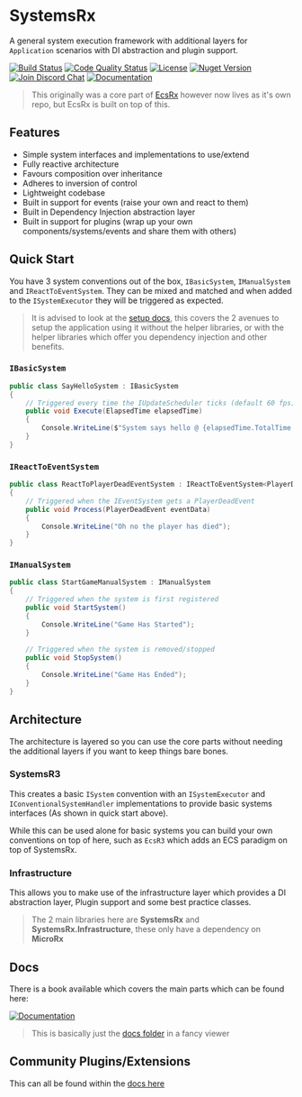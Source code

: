 # SystemsRx
A general system execution framework with additional layers for `Application` scenarios with DI abstraction and plugin support.

[![Build Status][build-status-image]][build-status-url]
[![Code Quality Status][codacy-image]][codacy-url]
[![License][license-image]][license-url]
[![Nuget Version][nuget-image]][nuget-url]
[![Join Discord Chat][discord-image]][discord-url]
[![Documentation][gitbook-image]][gitbook-url]

> This originally was a core part of [EcsRx](https://github.com/EcsRx/ecsrx) however now lives as it's own repo, but EcsRx is built on top of this.

## Features

- Simple system interfaces and implementations to use/extend
- Fully reactive architecture
- Favours composition over inheritance
- Adheres to inversion of control
- Lightweight codebase
- Built in support for events (raise your own and react to them)
- Built in Dependency Injection abstraction layer
- Built in support for plugins (wrap up your own components/systems/events and share them with others)

## Quick Start

You have 3 system conventions out of the box, `IBasicSystem`, `IManualSystem` and `IReactToEventSystem`. They can be mixed and matched and when added to the `ISystemExecutor` they will be triggered as expected.

> It is advised to look at the [setup docs](./docs/introduction/setup.md), this covers the 2 avenues to setup the application using it without the helper libraries, or with the helper libraries which offer you dependency injection and other benefits.

### `IBasicSystem`

```csharp
public class SayHelloSystem : IBasicSystem
{
    // Triggered every time the IUpdateScheduler ticks (default 60 fps)
    public void Execute(ElapsedTime elapsedTime)
    {
        Console.WriteLine($"System says hello @ {elapsedTime.TotalTime.ToString()}");
    }
}
```

### `IReactToEventSystem`
```csharp
public class ReactToPlayerDeadEventSystem : IReactToEventSystem<PlayerDeadEvent>
{
    // Triggered when the IEventSystem gets a PlayerDeadEvent
    public void Process(PlayerDeadEvent eventData)
    {
        Console.WriteLine("Oh no the player has died");
    }
}
```

### `IManualSystem`

```csharp
public class StartGameManualSystem : IManualSystem
{
    // Triggered when the system is first registered
    public void StartSystem()
    {
        Console.WriteLine("Game Has Started");
    }
        
    // Triggered when the system is removed/stopped
    public void StopSystem()
    {
        Console.WriteLine("Game Has Ended");
    }
}
```

## Architecture

The architecture is layered so you can use the core parts without needing the additional layers if you want to keep things bare bones.

### SystemsR3

This creates a basic `ISystem` convention with an `ISystemExecutor` and `IConventionalSystemHandler` implementations to provide basic systems interfaces (As shown in quick start above).

While this can be used alone for basic systems you can build your own conventions on top of here, such as `EcsR3` which adds an ECS paradigm on top of SystemsRx.

### Infrastructure

This allows you to make use of the infrastructure layer which provides a DI abstraction layer, Plugin support and some best practice classes.

> The 2 main libraries here are **SystemsRx** and **SystemsRx.Infrastructure**, these only have a dependency on **MicroRx**

## Docs

There is a book available which covers the main parts which can be found here:

[![Documentation][gitbook-image]][gitbook-url]

> This is basically just the [docs folder](docs) in a fancy viewer

## Community Plugins/Extensions

This can all be found within the [docs here](./docs/others/third-party-content.md)

[build-status-image]: https://ci.appveyor.com/api/projects/status/6incybkqawq9qe7u?svg=true
[build-status-url]: https://ci.appveyor.com/project/grofit/systemsrx/branch/main
[nuget-image]: https://img.shields.io/nuget/v/systemsrx.svg
[nuget-url]: https://www.nuget.org/packages/SystemsRx/
[discord-image]: https://img.shields.io/discord/488609938399297536.svg
[discord-url]: https://discord.gg/bS2rnGz
[license-image]: https://img.shields.io/github/license/ecsrx/ecsrx.svg
[license-url]: https://github.com/EcsRx/systemsrx/blob/master/LICENSE
[codacy-image]: https://app.codacy.com/project/badge/Grade/eb08368251df43c98aa55a8cbb8d5577
[codacy-url]: https://www.codacy.com/gh/EcsRx/SystemsRx/dashboard?utm_source=github.com&amp;utm_medium=referral&amp;utm_content=EcsRx/SystemsRx&amp;utm_campaign=Badge_Grade
[gitbook-image]: https://img.shields.io/static/v1.svg?label=Documentation&message=Read%20Now&color=Green&style=flat
[gitbook-url]: https://ecsrx.gitbook.io/systemsrx/v/main/